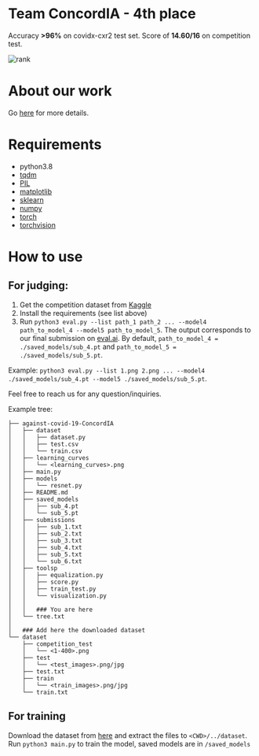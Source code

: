 # Team ConcordIA - 4th place
Accuracy **>96%** on covidx-cxr2 test set. Score of **14.60/16** on competition test. 

![rank](https://gillesschneider.github.io/me/assets/images/rank.png)

# About our work
Go [here](https://gillesschneider.github.io/me/against-covid-19.html) for more details.

# Requirements

- python3.8
- [tqdm](https://pypi.org/project/tqdm/)
- [PIL](https://pypi.org/project/Pillow/)
- [matplotlib](https://pypi.org/project/matplotlib/)
- [sklearn](https://pypi.org/project/scikit-learn/)
- [numpy](https://pypi.org/project/numpy/)
- [torch](https://pypi.org/project/torch/)
- [torchvision](https://pypi.org/project/torchvision/)

# How to use

## For judging:
1. Get the competition dataset from [Kaggle](https://www.kaggle.com/andyczhao/covidx-cxr2)
2. Install the requirements (see list above)
4. Run `python3 eval.py --list path_1 path_2 ... --model4 path_to_model_4 --model5 path_to_model_5`. The output corresponds to our final submission on [eval.ai](https://eval.ai/web/challenges/challenge-page/925/leaderboard/2424). By default, `path_to_model_4 = ./saved_models/sub_4.pt` and `path_to_model_5 = ./saved_models/sub_5.pt`.

Example: `python3 eval.py --list 1.png 2.png ... --model4 ./saved_models/sub_4.pt --model5 ./saved_models/sub_5.pt`.

Feel free to reach us for any question/inquiries.

Example tree:
```
├── against-covid-19-ConcordIA
│   ├── dataset
│   │   ├── dataset.py
│   │   ├── test.csv
│   │   └── train.csv
│   ├── learning_curves
│   │   └── <learning_curves>.png
│   ├── main.py
│   ├── models
│   │   └── resnet.py
│   ├── README.md
│   ├── saved_models
│   │   ├── sub_4.pt
│   │   └── sub_5.pt
│   ├── submissions
│   │   ├── sub_1.txt
│   │   ├── sub_2.txt
│   │   ├── sub_3.txt
│   │   ├── sub_4.txt
│   │   ├── sub_5.txt
│   │   └── sub_6.txt
│   ├── toolsp
│   │   ├── equalization.py
│   │   ├── score.py
│   │   ├── train_test.py
│   │   └── visualization.py
│   │
│   │   ### You are here
│   └── tree.txt
│
│   ### Add here the downloaded dataset
└── dataset
    ├── competition_test
    │   └── <1-400>.png
    ├── test
    │   └── <test_images>.png/jpg
    ├── test.txt
    ├── train
    │   └── <train_images>.png/jpg
    └── train.txt
```

## For training

Download the dataset from [here](https://www.kaggle.com/andyczhao/covidx-cxr2) and extract the files to `<CWD>/../dataset`.
Run `python3 main.py` to train the model, saved models are in `/saved_models`

